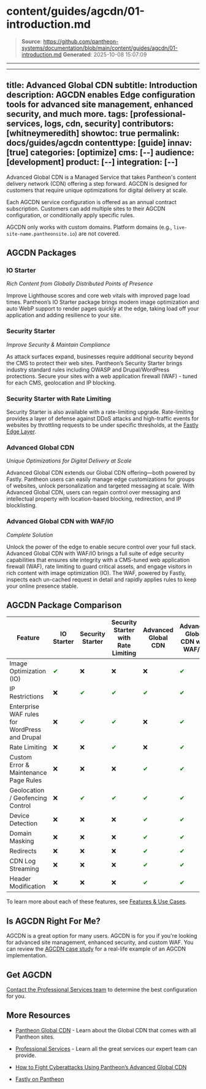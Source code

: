 # content/guides/agcdn/01-introduction.md

> **Source**: https://github.com/pantheon-systems/documentation/blob/main/content/guides/agcdn/01-introduction.md
> **Generated**: 2025-10-08 15:07:09

---

---
title: Advanced Global CDN
subtitle: Introduction
description: AGCDN enables Edge configuration tools for advanced site management,  enhanced security, and much more.
tags: [professional-services, logs, cdn, security]
contributors: [whitneymeredith]
showtoc: true
permalink: docs/guides/agcdn
contenttype: [guide]
innav: [true]
categories: [optimize]
cms: [--]
audience: [development]
product: [--]
integration: [--]
---

Advanced Global CDN is a Managed Service that takes Pantheon's content delivery network (CDN) offering a step forward. AGCDN is designed for customers that require unique optimizations for digital delivery at scale.

Each AGCDN service configuration is offered as an annual contract subscription. Customers can add multiple sites to their AGCDN configuration, or conditionally apply specific rules.

<Alert title="Note" type="info" >

AGCDN only works with custom domains. Platform domains (e.g., `live-site-name.pantheonsite.io`) are not covered.

</Alert>

## AGCDN Packages 

### IO Starter
_Rich Content from Globally Distributed Points of Presence_

Improve Lighthouse scores and core web vitals with improved page load times. Pantheon’s IO Starter package brings modern image optimization and auto WebP support to render pages quickly at the edge, taking load off your application and adding resilience to your site.

### Security Starter
_Improve Security & Maintain Compliance_

As attack surfaces expand, businesses require additional security beyond the CMS to protect their web sites. Pantheon’s Security Starter brings industry standard rules including OWASP and Drupal/WordPress protections. Secure your sites with a web application firewall (WAF) - tuned for each CMS, geolocation and IP blocking.

### Security Starter with Rate Limiting
Security Starter is also available with a rate-limiting upgrade. Rate-limiting provides a layer of defense against DDoS attacks and high-traffic events for websites by throttling requests to be under specific thresholds, at the [Fastly Edge Layer](https://www.fastly.com/).

### Advanced Global CDN
_Unique Optimizations for Digital Delivery at Scale_

Advanced Global CDN extends our Global CDN offering—both powered by Fastly. Pantheon users can easily manage edge customizations for groups of websites, unlock personalization and targeted messaging at scale. With Advanced Global CDN, users can regain control over messaging and intellectual property with location-based blocking, redirection, and IP blocklisting.

### Advanced Global CDN with WAF/IO
_Complete Solution_

Unlock the power of the edge to enable secure control over your full stack. Advanced Global CDN with WAF/IO brings a full suite of edge security capabilities that ensures site integrity with a CMS-tuned web application firewall (WAF), rate limiting to guard critical assets, and engage visitors in rich content with image optimization (IO). The WAF, powered by Fastly, inspects each un-cached request in detail and rapidly applies rules to keep your online presence stable.

## AGCDN Package Comparison 

| Feature        | IO Starter | Security Starter | Security Starter with Rate Limiting | Advanced Global CDN | Advanced Global CDN with WAF/IO |
| --- | ---| --- | ---| ---| --- |
| Image Optimization (IO)|<span style="color:green">✔</span>|❌|❌|❌|<span style="color:green">✔</span>|
| IP Restrictions|❌|<span style="color:green">✔</span>|<span style="color:green">✔</span>|<span style="color:green">✔</span>|<span style="color:green">✔</span>|
|Enterprise WAF rules for WordPress and Drupal|❌|<span style="color:green">✔</span>|<span style="color:green">✔</span>|❌|<span style="color:green">✔</span>|
|Rate Limiting|❌|❌|<span style="color:green">✔</span>|❌|<span style="color:green">✔</span>|
|Custom Error & Maintenance Page Rules|❌|❌|❌|<span style="color:green">✔</span>|<span style="color:green">✔</span>|
|Geolocation / Geofencing Control|❌|<span style="color:green">✔</span>|<span style="color:green">✔</span>|<span style="color:green">✔</span>|<span style="color:green">✔</span>|
|Device Detection|❌|❌|❌|<span style="color:green">✔</span>|<span style="color:green">✔</span>|
|Domain Masking|❌|❌|❌|<span style="color:green">✔</span>|<span style="color:green">✔</span>|
|Redirects|❌|❌|❌|<span style="color:green">✔</span>|<span style="color:green">✔</span>|
|CDN Log Streaming|❌|❌|❌|<span style="color:green">✔</span>|<span style="color:green">✔</span>|
|Header Modification|❌|❌|❌|<span style="color:green">✔</span>|<span style="color:green">✔</span>|

To learn more about each of these features, see [Features & Use Cases](/guides/agcdn/features).
## Is AGCDN Right For Me?

AGCDN is a great option for many users. AGCDN is for you if you're looking for advanced site management, enhanced security, and custom WAF. You can review the [AGCDN case study](https://pantheon.io/blog/fight-cyberattacks-advanced-global-cdn) for a real-life example of an AGCDN implementation.

## Get AGCDN

[Contact the Professional Services team](https://pantheon.io/contact?docs) to determine the best configuration for you.

## More Resources

- [Pantheon Global CDN](/guides/global-cdn) - Learn about the Global CDN that comes with all Pantheon sites.

- [Professional Services](/guides/professional-services) - Learn all the great services our expert team can provide.

- [How to Fight Cyberattacks Using Pantheon’s Advanced Global CDN](https://pantheon.io/blog/fight-cyberattacks-advanced-global-cdn)

- [Fastly on Pantheon](/guides/fastly-pantheon)
